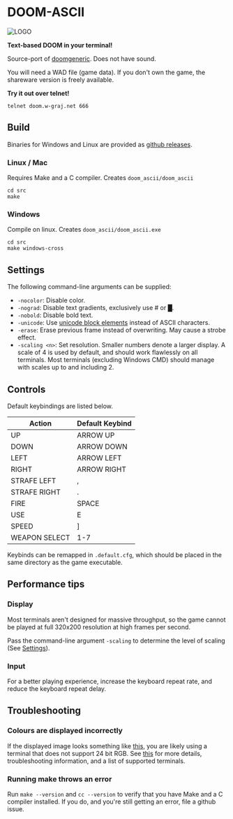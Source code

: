 # DOOM-ASCII

![LOGO](screenshots/logo.png)

**Text-based DOOM in your terminal!**

Source-port of [doomgeneric](https://github.com/ozkl/doomgeneric). Does not have sound.

You will need a WAD file (game data). If you don't own the game, the shareware version is freely available.

**Try it out over telnet!**
```
telnet doom.w-graj.net 666
```

## Build
Binaries for Windows and Linux are provided as [github releases](https://github.com/wojciech-graj/doom-ascii/releases).

### Linux / Mac
Requires Make and a C compiler. Creates `doom_ascii/doom_ascii`
```
cd src
make
```

### Windows
Compile on linux. Creates `doom_ascii/doom_ascii.exe`
```
cd src
make windows-cross
```

## Settings

The following command-line arguments can be supplied:
- `-nocolor`: Disable color.
- `-nograd`: Disable text gradients, exclusively use # or █.
- `-nobold`: Disable bold text.
- `-unicode`: Use [unicode block elements](https://en.wikipedia.org/wiki/Block_Elements) instead of ASCII characters.
- `-erase`: Erase previous frame instead of overwriting. May cause a strobe effect.
- `-scaling <n>`: Set resolution. Smaller numbers denote a larger display. A scale of 4 is used by default, and should work flawlessly on all terminals. Most terminals (excluding Windows CMD) should manage with scales up to and including 2.

## Controls
Default keybindings are listed below.

|Action         |Default Keybind|
|---------------|---------------|
|UP             |ARROW UP		|
|DOWN			|ARROW DOWN		|
|LEFT			|ARROW LEFT		|
|RIGHT			|ARROW RIGHT	|
|STRAFE LEFT	|,				|
|STRAFE RIGHT	|.				|
|FIRE			|SPACE			|
|USE			|E				|
|SPEED			|]				|
|WEAPON SELECT  |1-7            |

Keybinds can be remapped in `.default.cfg`, which should be placed in the same directory as the game executable.

## Performance tips
### Display
Most terminals aren't designed for massive throughput, so the game cannot be played at full 320x200 resolution at high frames per second.

Pass the command-line argument `-scaling` to determine the level of scaling (See [Settings](#settings)).

### Input
For a better playing experience, increase the keyboard repeat rate, and reduce the keyboard repeat delay.

## Troubleshooting
### Colours are displayed incorrectly
If the displayed image looks something like [this](https://github.com/wojciech-graj/doom-ascii/issues/8), you are likely using a terminal that does not support 24 bit RGB. See [this](https://github.com/termstandard/colors) for more details, troubleshooting information, and a list of supported terminals.

### Running make throws an error
Run `make --version` and `cc --version` to verify that you have Make and a C compiler installed. If you do, and you're still getting an error, file a github issue.
